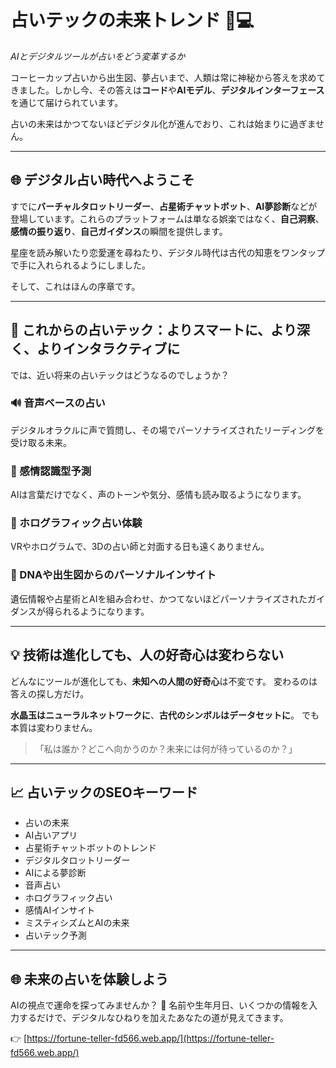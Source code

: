 <!-- filepath: ja/future-trends.md -->
# 占いテックの未来トレンド 🔮💻  
*AIとデジタルツールが占いをどう変革するか*

コーヒーカップ占いから出生図、夢占いまで、人類は常に神秘から答えを求めてきました。しかし今、その答えは**コード**や**AIモデル**、**デジタルインターフェース**を通じて届けられています。

占いの未来はかつてないほどデジタル化が進んでおり、これは始まりに過ぎません。

---

## 🌐 デジタル占い時代へようこそ

すでに**バーチャルタロットリーダー**、**占星術チャットボット**、**AI夢診断**などが登場しています。これらのプラットフォームは単なる娯楽ではなく、**自己洞察**、**感情の振り返り**、**自己ガイダンス**の瞬間を提供します。

星座を読み解いたり恋愛運を尋ねたり、デジタル時代は古代の知恵をワンタップで手に入れられるようにしました。

そして、これはほんの序章です。

---

## 🤖 これからの占いテック：よりスマートに、より深く、よりインタラクティブに

では、近い将来の占いテックはどうなるのでしょうか？

### 🔊 音声ベースの占い
デジタルオラクルに声で質問し、その場でパーソナライズされたリーディングを受け取る未来。

### 🧠 感情認識型予測
AIは言葉だけでなく、声のトーンや気分、感情も読み取るようになります。

### 🪩 ホログラフィック占い体験
VRやホログラムで、3Dの占い師と対面する日も遠くありません。

### 🧬 DNAや出生図からのパーソナルインサイト
遺伝情報や占星術とAIを組み合わせ、かつてないほどパーソナライズされたガイダンスが得られるようになります。

---

## 💡 技術は進化しても、人の好奇心は変わらない

どんなにツールが進化しても、**未知への人間の好奇心**は不変です。
変わるのは答えの探し方だけ。

**水晶玉はニューラルネットワークに**、**古代のシンボルはデータセットに**。
でも本質は変わりません。

> 「私は誰か？どこへ向かうのか？未来には何が待っているのか？」

---

## 📈 占いテックのSEOキーワード

- 占いの未来
- AI占いアプリ
- 占星術チャットボットのトレンド
- デジタルタロットリーダー
- AIによる夢診断
- 音声占い
- ホログラフィック占い
- 感情AIインサイト
- ミスティシズムとAIの未来
- 占いテック予測

---

## 🌐 未来の占いを体験しよう

AIの視点で運命を探ってみませんか？
🎯 名前や生年月日、いくつかの情報を入力するだけで、デジタルなひねりを加えたあなたの道が見えてきます。

👉 [https://fortune-teller-fd566.web.app/](https://fortune-teller-fd566.web.app/)
